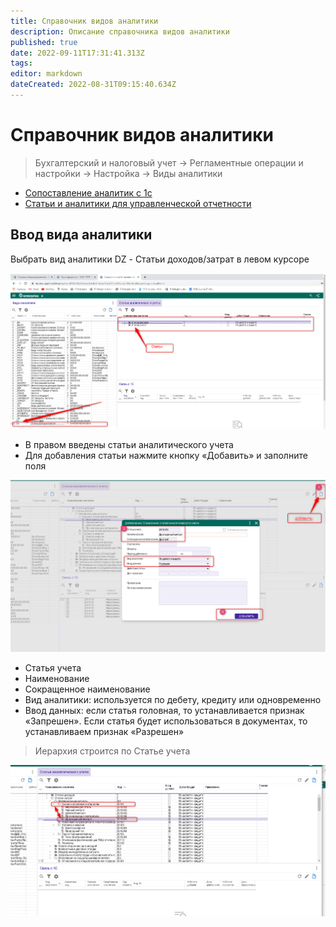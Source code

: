 ```yaml
---
title: Справочник видов аналитики
description: Описание справочника видов аналитики
published: true
date: 2022-09-11T17:31:41.313Z
tags: 
editor: markdown
dateCreated: 2022-08-31T09:15:40.634Z
---
```


# Справочник видов аналитики


>Бухгалтерский и налоговый учет → Регламентные операции и настройки → Настройка → Виды аналитики

* [Сопоставление аналитик c 1c](sopostavlenie-analitik.md)
* [Статьи и аналитики для управленческой отчетности](stati-dlya-upr.-otchetnosti.md)

## **Ввод вида аналитики**

Выбрать вид аналитики DZ - Статьи доходов/затрат в левом курсоре

![](<../../assets/0 (53)1.png>)

* В правом введены статьи аналитического учета
* Для добавления статьи нажмите кнопку «Добавить» и заполните поля

![](<../../assets/1 (38)1.png>)

* Статья учета
* Наименование
* Сокращенное наименование
* Вид аналитики: используется по дебету, кредиту или одновременно
* Ввод данных: если статья головная, то устанавливается признак «Запрешен». Если статья будет использоваться в документах, то устанавливаем признак «Разрешен»

>Иерархия строится по Статье учета

![](<../../assets/2 (41)1.png>)
